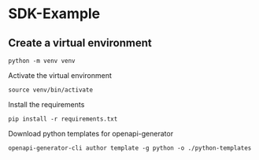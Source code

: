 # SDK-Example

## Create a virtual environment
```
python -m venv venv
```

Activate the virtual environment
```
source venv/bin/activate
```

Install the requirements
```
pip install -r requirements.txt
```


Download python templates for openapi-generator
```
openapi-generator-cli author template -g python -o ./python-templates
```